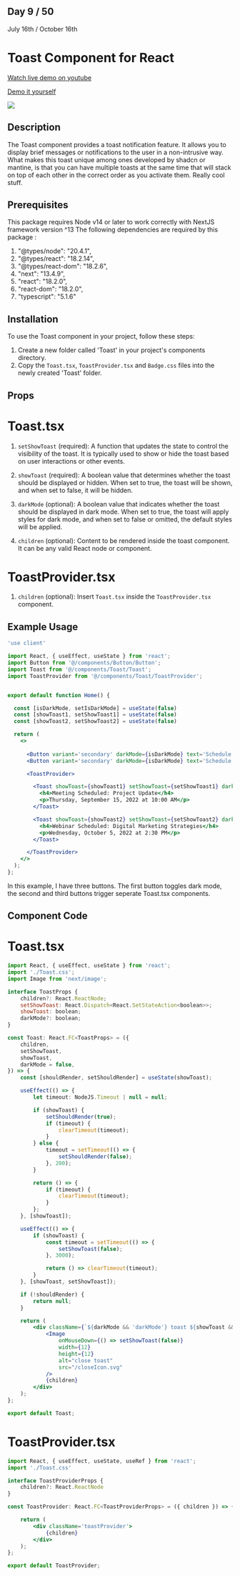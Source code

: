 ## Day 9 / 50

July 16th / October 16th

# Toast Component for React 
<a href="https://www.youtube.com/watch?v=O49qJP5IMbQ" target="_blank">Watch live demo on youtube</a>

<a href="https:/ / 50daysofcomponents.netlify.app/toast" target="_blank">Demo it yourself</a>

<a href="https://www.youtube.com/watch?v=O49qJP5IMbQ" target="_blank"><img src="https://cdn.discordapp.com/attachments/715319623637270638/1130571213870223492/image.png"/></a>  

## Description 

The Toast component provides a toast notification feature. It allows you to display brief messages or notifications to the user in a non-intrusive way. What makes this toast unique among ones developed by shadcn or mantine, is that you can have multiple toasts at the same time that will stack on top of each other in the correct order as you activate them. Really cool stuff.

## Prerequisites
This package requires Node v14 or later to work correctly with NextJS framework version ^13
The following dependencies are required by this package :
1. "@types/node": "20.4.1",
2. "@types/react": "18.2.14",
3. "@types/react-dom": "18.2.6",
4. "next": "13.4.9",
5. "react": "18.2.0",
6. "react-dom": "18.2.0",
7. "typescript": "5.1.6"


## Installation 

To use the Toast component in your project, follow these steps:

1. Create a new folder called 'Toast' in your project's components directory.
2. Copy the `Toast.tsx`, `ToastProvider.tsx` and `Badge.css` files into the newly created 'Toast' folder.

## Props

# Toast.tsx

1. `setShowToast` (required): A function that updates the state to control the visibility of the toast. It is typically used to show or hide the toast based on user interactions or other events.

2. `showToast` (required): A boolean value that determines whether the toast should be displayed or hidden. When set to true, the toast will be shown, and when set to false, it will be hidden.

3. `darkMode` (optional): A boolean value that indicates whether the toast should be displayed in dark mode. When set to true, the toast will apply styles for dark mode, and when set to false or omitted, the default styles will be applied.

4. `children` (optional): Content to be rendered inside the toast component. It can be any valid React node or component.

# ToastProvider.tsx

1. `children` (optional): Insert `Toast.tsx` inside the `ToastProvider.tsx` component.

## Example Usage
```jsx
'use client'

import React, { useEffect, useState } from 'react';
import Button from '@/components/Button/Button';
import Toast from '@/components/Toast/Toast';
import ToastProvider from '@/components/Toast/ToastProvider';


export default function Home() {

  const [isDarkMode, setIsDarkMode] = useState(false)
  const [showToast1, setShowToast1] = useState(false)
  const [showToast2, setShowToast2] = useState(false)

  return (
    <>
      
      <Button variant='secondary' darkMode={isDarkMode} text='Schedule meeting' handleClick={async () => setShowToast1(true)} />
      <Button variant='secondary' darkMode={isDarkMode} text='Schedule webinar' handleClick={async () => setShowToast2(true)} />

      <ToastProvider>

        <Toast showToast={showToast1} setShowToast={setShowToast1} darkMode={isDarkMode} >
          <h4>Meeting Scheduled: Project Update</h4>
          <p>Thursday, September 15, 2022 at 10:00 AM</p>
        </Toast>

        <Toast showToast={showToast2} setShowToast={setShowToast2} darkMode={isDarkMode} >
          <h4>Webinar Scheduled: Digital Marketing Strategies</h4>
          <p>Wednesday, October 5, 2022 at 2:30 PM</p>
        </Toast>

      </ToastProvider>
    </>
  );
};

```
In this example, I have three buttons. The first button toggles dark mode, the second and third buttons trigger seperate Toast.tsx components. 

## Component Code 

# Toast.tsx
```jsx
import React, { useEffect, useState } from 'react';
import './Toast.css';
import Image from 'next/image';

interface ToastProps {
    children?: React.ReactNode;
    setShowToast: React.Dispatch<React.SetStateAction<boolean>>;
    showToast: boolean;
    darkMode?: boolean;
}

const Toast: React.FC<ToastProps> = ({
    children,
    setShowToast,
    showToast,
    darkMode = false,
}) => {
    const [shouldRender, setShouldRender] = useState(showToast);

    useEffect(() => {
        let timeout: NodeJS.Timeout | null = null;

        if (showToast) {
            setShouldRender(true);
            if (timeout) {
                clearTimeout(timeout);
            }
        } else {
            timeout = setTimeout(() => {
                setShouldRender(false);
            }, 200);
        }

        return () => {
            if (timeout) {
                clearTimeout(timeout);
            }
        };
    }, [showToast]);

    useEffect(() => {
        if (showToast) {
            const timeout = setTimeout(() => {
                setShowToast(false);
            }, 3000);

            return () => clearTimeout(timeout);
        }
    }, [showToast, setShowToast]);

    if (!shouldRender) {
        return null;
    }

    return (
        <div className={`${darkMode && 'darkMode'} toast ${showToast && 'showToast'}`}>
            <Image
                onMouseDown={() => setShowToast(false)}
                width={12}
                height={12}
                alt="close toast"
                src="/closeIcon.svg"
            />
            {children}
        </div>
    );
};

export default Toast;

```

# ToastProvider.tsx
```jsx
import React, { useEffect, useState, useRef } from 'react';
import './Toast.css'

interface ToastProviderProps {
    children?: React.ReactNode
}

const ToastProvider: React.FC<ToastProviderProps> = ({ children }) => {

    return (
        <div className='toastProvider'>
            {children}
        </div>
    );
};

export default ToastProvider;

```